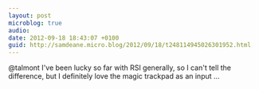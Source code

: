 ```yaml
---
layout: post
microblog: true
audio: 
date: 2012-09-18 18:43:07 +0100
guid: http://samdeane.micro.blog/2012/09/18/t248114945026301952.html
---
```

@talmont I've been lucky so far with RSI generally, so I can't tell the difference, but I definitely love the magic trackpad as an input ...
